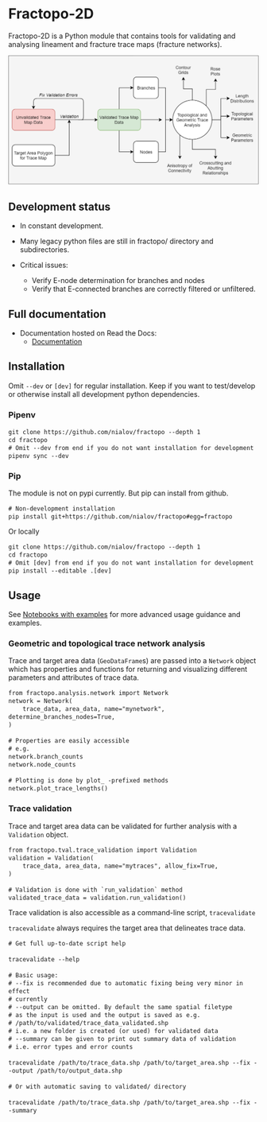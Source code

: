 # Fractopo-2D

Fractopo-2D is a Python module that contains tools for validating and
analysing lineament and fracture trace maps (fracture networks).

![Overview of fractopo-2D](docs_src/imgs/fractopo_2d_diagram.png)

## Development status

-   In constant development.

-   Many legacy python files are still in fractopo/ directory and
    subdirectories.

-   Critical issues:

    -   Verify E-node determination for branches and nodes
    -   Verify that E-connected branches are correctly filtered or
        unfiltered.

## Full documentation

-   Documentation hosted on Read the Docs:
    -   [Documentation](https://fractopo.readthedocs.io/en/latest/index.html)

## Installation

Omit `--dev` or `[dev]` for regular installation. Keep if you want to
test/develop or otherwise install all development python dependencies.

### Pipenv

``` {.bash}
git clone https://github.com/nialov/fractopo --depth 1
cd fractopo
# Omit --dev from end if you do not want installation for development
pipenv sync --dev
```

### Pip

The module is not on pypi currently. But pip can install from github.

``` {.bash}
# Non-development installation
pip install git+https://github.com/nialov/fractopo#egg=fractopo
```

Or locally

``` {.bash}
git clone https://github.com/nialov/fractopo --depth 1
cd fractopo
# Omit [dev] from end if you do not want installation for development
pip install --editable .[dev]
```

## Usage

See [Notebooks with examples](https://tinyurl.com/yb4tj47e) for more
advanced usage guidance and examples.

### Geometric and topological trace network analysis

Trace and target area data (`GeoDataFrame`s) are passed into a `Network`
object which has properties and functions for returning and visualizing
different parameters and attributes of trace data.

``` {.python}
from fractopo.analysis.network import Network
network = Network(
    trace_data, area_data, name="mynetwork", determine_branches_nodes=True,
)

# Properties are easily accessible
# e.g.
network.branch_counts
network.node_counts

# Plotting is done by plot_ -prefixed methods
network.plot_trace_lengths()
```

### Trace validation

Trace and target area data can be validated for further analysis with a
`Validation` object.

``` {.python}
from fractopo.tval.trace_validation import Validation
validation = Validation(
    trace_data, area_data, name="mytraces", allow_fix=True,
)

# Validation is done with `run_validation` method
validated_trace_data = validation.run_validation()
```

Trace validation is also accessible as a command-line script,
`tracevalidate`

`tracevalidate` always requires the target area that delineates trace
data.

``` {.bash}
# Get full up-to-date script help

tracevalidate --help

# Basic usage:
# --fix is recommended due to automatic fixing being very minor in effect
# currently
# --output can be omitted. By default the same spatial filetype
# as the input is used and the output is saved as e.g.
# /path/to/validated/trace_data_validated.shp
# i.e. a new folder is created (or used) for validated data
# --summary can be given to print out summary data of validation
# i.e. error types and error counts

tracevalidate /path/to/trace_data.shp /path/to/target_area.shp --fix --output /path/to/output_data.shp

# Or with automatic saving to validated/ directory

tracevalidate /path/to/trace_data.shp /path/to/target_area.shp --fix --summary
```
